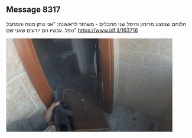 ## Message 8317

הלוחם שנפצע מרימון וחיסל שני מחבלים - משחזר לראשונה:
"אני נותן מטח והמחבל נופל. עכשיו הם יודעים שאני שם"
https://www.idf.il/163716

![Photo](8317/8317_photo.jpg)
